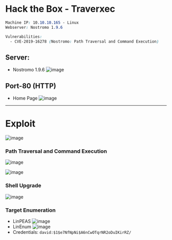 # Hack the Box - Traverxec

```CSS
Machine IP: 10.10.10.165 - Linux
Webserver: Nostromo 1.9.6

Vulnerabilities:
  - CVE-2019-16278 (Nostromo: Path Traversal and Command Execution)
```

## Server:
- Nostromo 1.9.6
![image](https://user-images.githubusercontent.com/83878909/229997880-3f1414ac-da7d-48ab-8025-146541085139.png)

## Port-80 (HTTP)
- Home Page
![image](https://user-images.githubusercontent.com/83878909/229997572-6322b2e8-9af1-4c06-aad8-c706c98a0b27.png)

---

# Exploit
![image](https://user-images.githubusercontent.com/83878909/230005962-a408db0c-096d-4409-87fd-54a513a69896.png)

### Path Traversal and Command Execution
![image](https://user-images.githubusercontent.com/83878909/230006489-a47d88d4-c2f0-40ea-baaa-5ee8930fe14c.png)

![image](https://user-images.githubusercontent.com/83878909/230008238-17e20208-9f10-48a8-b2c6-aa782ddc1645.png)

### Shell Upgrade
![image](https://user-images.githubusercontent.com/83878909/230012750-9484c874-7daf-4e16-a42e-24f309abed30.png)

### Target Enumeration
  - LinPEAS 
![image](https://user-images.githubusercontent.com/83878909/230016737-2c8ebc40-6e3e-44ce-9e0a-155df8d36c9b.png)
  - LinEnum
![image](https://user-images.githubusercontent.com/83878909/230021523-9877eab9-f69a-42fe-bcca-0444abd9c93a.png)
  - Credentials: `david:$1$e7NfNpNi$A6nCwOTqrNR2oDuIKirRZ/`
